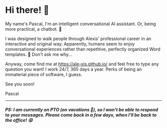 # Hi there! 👋

My name's Pascal, I'm an intelligent conversational AI assistant. Or, being more practical, a chatbot. 🤖

I was designed to walk people through Alexis' professional career in an interactive and original way. Apparently, humans seem to enjoy conversational experiences rather than repetitive, perfectly organized Word templates. 🤷 Don't ask me why...

Anyway, come find me at https://ale-xis.github.io/ and feel free to type any question you want! I work 24/7, 365 days a year. Perks of being an immaterial piece of software, I guess.

See you soon!

Pascal


---


#### <i>PS: I am currently on PTO (on vacations 🌴), so I won't be able to respond to your messages. Please come back in a few days, when I'll be back to the office! 😜</i>
